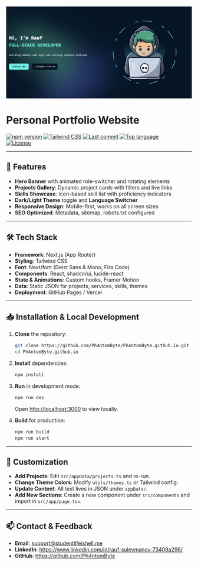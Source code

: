 ![main menu](src/assets/images/main_menu.png)

# Personal Portfolio Website
[![npm version](https://img.shields.io/npm/v/gh-pages)](#)
[![Tailwind CSS](https://img.shields.io/badge/Tailwind_CSS-%5E4.0.6-blue)](#)
[![Last commit](https://img.shields.io/github/last-commit/Ph4ntomByte/profile)](https://github.com/Ph4ntomByte/profile/commits)
[![Top language](https://img.shields.io/github/languages/top/Ph4ntomByte/profile)](https://github.com/Ph4ntomByte/profile)  
[![License](https://img.shields.io/github/license/Ph4ntomByte/profile)](https://github.com/Ph4ntomByte/profile/blob/main/LICENSE)

---

## 🚀 Features

- **Hero Banner** with animated role-switcher and rotating elements
- **Projects Gallery**: Dynamic project cards with filters and live links
- **Skills Showcase**: Icon-based skill list with proficiency indicators
- **Dark/Light Theme** toggle and **Language Switcher**
- **Responsive Design**: Mobile-first, works on all screen sizes
- **SEO Optimized**: Metadata, sitemap, robots.txt configured

---

## 🛠️ Tech Stack

- **Framework**: Next.js (App Router)
- **Styling**: Tailwind CSS
- **Font**: Next/font (Geist Sans & Mono, Fira Code)
- **Components**: React, shadcn/ui, lucide-react
- **State & Animations**: Custom hooks, Framer Motion
- **Data**: Static JSON for projects, services, skills, themes
- **Deployment**: GitHub Pages / Vercel

---

## 📥 Installation & Local Development

1. **Clone** the repository:
   ```bash
   git clone https://github.com/Ph4ntomByte/Ph4ntomByte.github.io.git
   cd Ph4ntomByte.github.io
   ```

2. **Install** dependencies:
   ```bash
   npm install
   ```

3. **Run** in development mode:
   ```bash
   npm run dev
   ```
   Open [http://localhost:3000](http://localhost:3000) to view locally.

4. **Build** for production:
   ```bash
   npm run build
   npm run start
   ```

---

## 🧩 Customization

- **Add Projects**: Edit `src/appData/projects.ts` and re-run.
- **Change Theme Colors**: Modify `utils/themes.ts` or Tailwind config.
- **Update Content**: All text lives in JSON under `appData/`.
- **Add New Sections**: Create a new component under `src/components` and import in `src/app/page.tsx`.

---

## 📫 Contact & Feedback

- **Email**: support@studentlifeishell.me
- **LinkedIn**: https://www.linkedin.com/in/rauf-suleymanov-73409a296/
- **GitHub**: https://github.com/Ph4ntomByte  